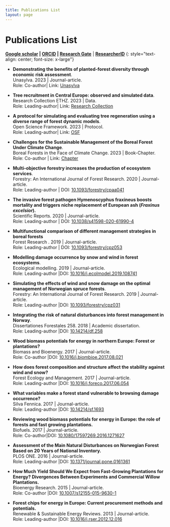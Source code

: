 ```yaml
---
title: Publications List
layout: page
---
```


# Publications List

**[Google scholar](https://scholar.google.es/citations?user=TJ4DXUMAAAAJ&hl=en)  \|  [ORCID](http://orcid.org/0000-0003-3829-5759)  \|  [Research Gate](https://www.researchgate.net/profile/Olalla_Diaz-Yanez)**
|  [**ResearcherID**](http://www.researcherid.com/rid/K-5885-2016) 
{: style="text-align: center; font-size: x-large"}

* **Demonstrating the benefits of planted-forest diversity through economic risk assessment**.  
  Unasylva. 2023 \|  Journal-article.  
  Role: Co-author|  Link: [Unasylva](< https://doi.org/10.4060/cc8584en>)

  

* **Tree recruitment in Central Europe: observed and simulated data**.  
  Research Collection ETHZ. 2023 \| Data.  
  Role: Leading-author|  Link: [Research Collection](<https://www.research-collection.ethz.ch/handle/20.500.11850/643426>)

  

* **A protocol for simulating and evaluating tree regeneration using a diverse range of forest dynamic models**.  
  Open Science Framework. 2023 \| Protocol.  
  Role: Leading-author|  Link: [OSF](<https://doi.org/10.17605/OSF.IO/CZDXP>)

  

* **Challenges for the Sustainable Management of the Boreal Forest Under Climate Change**.  
  Boreal Forests in the Face of Climate Change. 2023 \| Book-Chapter.  
  Role: Co-author |  Link: [Chapter](<https://link.springer.com/chapter/10.1007/978-3-031-15988-6_31>)
  
  
  
* **Multi-objective forestry increases the production of ecosystem services**.  
  Forestry: An International Journal of Forest Research. 2020 \| Journal-article.  
  Role: Leading-author | DOI: [10.1093/forestry/cpaa041](<https://doi.org/10.1093/forestry/cpaa041>)
  
  
  
* **The invasive forest pathogen Hymenoscyphus fraxineus boosts mortality and triggers niche replacement of European ash (*Fraxinus excelsior*).**  
  Scientific Reports. 2020 \| Journal-article.  
  Role: Leading-author | DOI: [10.1038/s41598-020-61990-4](<https://doi.org/ 10.1038/s41598-020-61990-4>)
  
  
  
* **Multifunctional comparison of different management strategies in boreal forests**  
  Forest Research . 2019 \| Journal-article.  
  Role: Leading-author | DOI:  [10.1093/forestry/cpz053](<https://doi.org/ 10.1038/s41598-020-61990-4>)
  
  
  
* **Modelling damage occurrence by snow and wind in forest ecosystems**.  
  Ecological modelling. 2019 \| Journal-article.  
  Role: Leading-author |DOI: [10.1016/j.ecolmodel.2019.108741](<https://doi.org/10.1016/j.ecolmodel.2019.108741>)
  
  


* **Simulating the effects of wind and snow damage on the optimal management of Norwegian spruce forests**.  
  Forestry: An International Journal of Forest Research. 2019 \| Journal-article.  
  Role: Leading-author |DOI: [10.1093/forestry/cpz031](<https://doi.org/10.1093/forestry/cpz031>)

  

* **Integrating the risk of natural disturbances into forest management in Norway**.  
  Dissertationes Forestales 258. 2018 \| Academic dissertation.  
  Role: Leading-author |DOI: [10.14214/df.258](https://doi.org/10.14214/df.258)



* **Wood biomass potentials for energy in northern Europe: Forest or plantations?**  
  Biomass and Bioenergy. 2017 \| Journal-article.  
  Role: Co-author |DOI: [10.1016/j.biombioe.2017.08.021](https://doi.org/10.1016/j.biombioe.2017.08.021)



* **How does forest composition and structure affect the stability against wind and snow?**  
  Forest Ecology and Management. 2017 \| Journal-article.  
  Role: Leading-author |DOI: [10.1016/j.foreco.2017.06.054 ](https://doi.org/10.1016/j.foreco.2017.06.054)



* **What variables make a forest stand vulnerable to browsing damage occurrence?**  
  Silva Fennica. 2017 \| Journal-article.  
  Role: Leading-author |DOI: [10.14214/sf.1693](https://doi.org/10.14214/sf.1693)



* **Reviewing wood biomass potentials for energy in Europe: the role of forests and fast growing plantations.**  
  Biofuels. 2017 \| Journal-article.  
  Role: Co-author|DOI: [10.1080/17597269.2016.1271627](http://dx.doi.org/10.1080/17597269.2016.1271627 ) 



* **Assessment of the Main Natural Disturbances on Norwegian Forest Based on 20 Years of National Inventory.**  
  PLOS ONE. 2016 \| Journal-article.  
  Role: Leading-author |DOI: [10.1371/journal.pone.0161361](http://dx.doi.org/10.1371/journal.pone.0161361)



* **How Much Yield Should We Expect from Fast-Growing Plantations for Energy? Divergences Between Experiments and Commercial Willow Plantations.**  
  Bioenergy Research. 2015 \| Journal-article.  
  Role: Co-author |DOI: [10.1007/s12155-015-9630-1](https://doi.org/10.1007/s12155-015-9630-1)



* **Forest chips for energy in Europe: Current procurement methods and potentials.**  
  Renewable & Sustainable Energy Reviews. 2013 \| Journal-article.  
  Role: Leading-author |DOI: [10.1016/j.rser.2012.12.016](https://doi.org/10.1016/j.rser.2012.12.016)